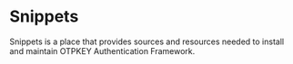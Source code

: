 # Snippets
Snippets is a place that provides sources and resources needed to install and maintain OTPKEY Authentication Framework.